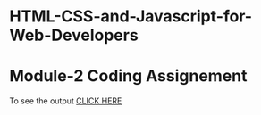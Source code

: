 # HTML-CSS-and-Javascript-for-Web-Developers
# Module-2 Coding Assignement
To see the output [CLICK HERE](https://k3bones.github.io/HTML-CSS-and-Javascript-for-Web-Developers/module-2/index.html)
